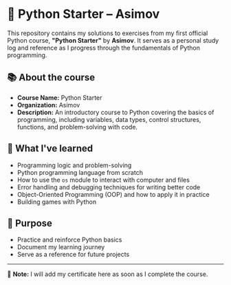 # 🐍 Python Starter – Asimov

This repository contains my solutions to exercises from my first official Python course, **"Python Starter"** by **Asimov**. It serves as a personal study log and reference as I progress through the fundamentals of Python programming.

## 📚 About the course

- **Course Name:** Python Starter  
- **Organization:** Asimov  
- **Description:** An introductory course to Python covering the basics of programming, including variables, data types, control structures, functions, and problem-solving with code.

## 🚀 What I've learned

- Programming logic and problem-solving
- Python programming language from scratch
- How to use the `os` module to interact with computer and files
- Error handling and debugging techniques for writing better code
- Object-Oriented Programming (OOP) and how to apply it in practice
- Building games with Python

## 🎯 Purpose

- Practice and reinforce Python basics
- Document my learning journey
- Serve as a reference for future projects

---

📜 **Note:** I will add my certificate here as soon as I complete the course.
